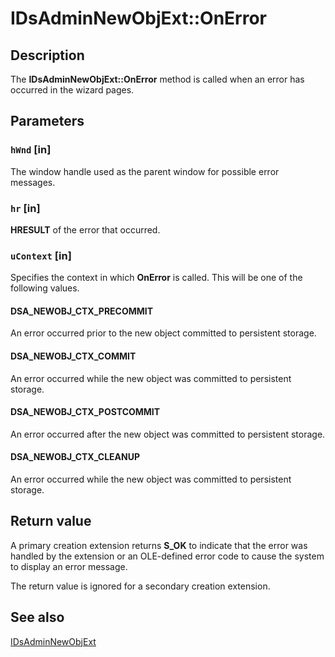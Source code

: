 # IDsAdminNewObjExt::OnError

## Description

The **IDsAdminNewObjExt::OnError** method is called when an error has occurred in the wizard pages.

## Parameters

### `hWnd` [in]

The window handle used as the parent window for possible error messages.

### `hr` [in]

**HRESULT** of the error that occurred.

### `uContext` [in]

Specifies the context in which **OnError** is called. This will be one of the following values.

#### DSA_NEWOBJ_CTX_PRECOMMIT

An error occurred prior to the new object committed to persistent storage.

#### DSA_NEWOBJ_CTX_COMMIT

An error occurred while the new object was committed to persistent storage.

#### DSA_NEWOBJ_CTX_POSTCOMMIT

An error occurred after the new object was committed to persistent storage.

#### DSA_NEWOBJ_CTX_CLEANUP

An error occurred while the new object was committed to persistent storage.

## Return value

A primary creation extension returns **S_OK** to indicate that the error was handled by the extension or an OLE-defined error code to cause the system to display an error message.

The return value is ignored for a secondary creation extension.

## See also

[IDsAdminNewObjExt](https://learn.microsoft.com/windows/desktop/api/dsadmin/nn-dsadmin-idsadminnewobjext)